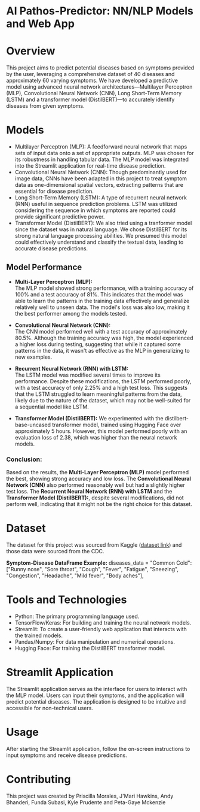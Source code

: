 # AI Pathos-Predictor: NN/NLP Models and Web App
# Overview 
This project aims to predict potential diseases based on symptoms provided by the user, leveraging a comprehensive dataset of 40 diseases and approximately 60 varying symptoms. We have developed a predictive model using advanced neural network architectures—Multilayer Perceptron (MLP), Convolutional Neural Network (CNN), Long Short-Term Memory (LSTM) and a transformer model (DistilBERT)—to accurately identify diseases from given symptoms.

# Models
- Multilayer Perceptron (MLP): A feedforward neural network that maps sets of input data onto a set of appropriate outputs. MLP was chosen for its robustness in handling tabular data. The MLP model was integrated into the Streamlit application for real-time disease prediction.
- Convolutional Neural Network (CNN): Though predominantly used for image data, CNNs have been adapted in this project to treat symptom data as one-dimensional spatial vectors, extracting patterns that are essential for disease prediction.
- Long Short-Term Memory (LSTM): A type of recurrent neural network (RNN) useful in sequence prediction problems. LSTM was utilized considering the sequence in which symptoms are reported could provide significant predictive power.
- Transformer Model (DistilBERT): We also tried using a tranformer model since the dataset was in natural language. We chose DistilBERT for its strong natural language processing abilities. We presumed this model could effectively understand and classify the textual data, leading to accurate disease predictions.

## Model Performance
- **Multi-Layer Perceptron (MLP):**  
  The MLP model showed strong performance, with a training accuracy of 100% and a test accuracy of 81%. This indicates that the model was able to learn the patterns in the training data effectively and generalize relatively well to unseen data. The model's loss was also low, making it the best performer among the models tested.

- **Convolutional Neural Network (CNN):**  
  The CNN model performed well with a test accuracy of approximately 80.5%. Although the training accuracy was high, the model experienced a higher loss during testing, suggesting that while it captured some patterns in the data, it wasn't as effective as the MLP in generalizing to new examples.

- **Recurrent Neural Network (RNN) with LSTM:**  
  The LSTM model was modified several times to improve its performance. Despite these modifications, the LSTM performed poorly, with a test accuracy of only 2.25% and a high test loss. This suggests that the LSTM struggled to learn meaningful patterns from the data, likely due to the nature of the dataset, which may not be well-suited for a sequential model like LSTM.

- **Transformer Model (DistilBERT):** We experimented with the distilbert-base-uncased transformer model, trained using Hugging Face over approximately 5 hours. However, this model performed poorly with an evaluation loss of 2.38, which was higher than the neural network models.

### Conclusion:
Based on the results, the **Multi-Layer Perceptron (MLP)** model performed the best, showing strong accuracy and low loss. The **Convolutional Neural Network (CNN)** also performed reasonably well but had a slightly higher test loss. The **Recurrent Neural Network (RNN) with LSTM** and the **Transformer Model (DistilBERT):**, despite several modifications, did not perform well, indicating that it might not be the right choice for this dataset.

# Dataset
The dataset for this project was sourced from Kaggle ([dataset link](https://www.kaggle.com/datasets/itachi9604/disease-symptom-description-dataset/discussion/529794)) and those data were sourced from the CDC.

**Symptom-Disease DataFrame Example:** diseases_data = 
"Common Cold": ["Runny nose", "Sore throat", "Cough", "Fever", "Fatigue", "Sneezing", "Congestion", "Headache", "Mild fever", "Body aches"],

# Tools and Technologies
- Python: The primary programming language used.
- TensorFlow/Keras: For building and training the neural network models.
- Streamlit: To create a user-friendly web application that interacts with the trained models.
- Pandas/Numpy: For data manipulation and numerical operations.
- Hugging Face: For training the DistilBERT transformer model.

# Streamlit Application
The Streamlit application serves as the interface for users to interact with the MLP model. Users can input their symptoms, and the application will predict potential diseases. The application is designed to be intuitive and accessible for non-technical users.

# Usage
After starting the Streamlit application, follow the on-screen instructions to input symptoms and receive disease predictions.

# Contributing
This project was created by Priscilla Morales, J'Mari Hawkins, Andy Bhanderi, Funda Subasi, Kyle Prudente and Peta-Gaye Mckenzie
